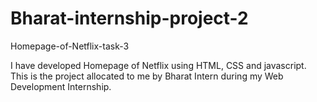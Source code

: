 # Bharat-internship-project-2

Homepage-of-Netflix-task-3

I have developed Homepage of Netflix using HTML, CSS and javascript. This is the project allocated to me by Bharat Intern during my Web Development Internship.
